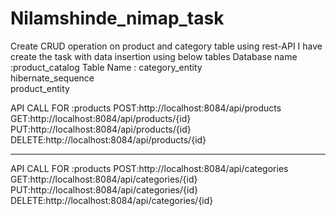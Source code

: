 # Nilamshinde_nimap_task
Create CRUD operation on product and category table using rest-API 
I have create the task with data insertion using below tables 
Database name :product_catalog
Table Name :
 category_entity           
 hibernate_sequence        
 product_entity

API CALL FOR :products
 POST:http://localhost:8084/api/products
 GET:http://localhost:8084/api/products/{id}
 PUT:http://localhost:8084/api/products/{id}
 DELETE:http://localhost:8084/api/products/{id}
 *****************************************************************
 API CALL FOR :products
 POST:http://localhost:8084/api/categories
 GET:http://localhost:8084/api/categories/{id}
 PUT:http://localhost:8084/api/categories/{id}
 DELETE:http://localhost:8084/api/categories/{id}
